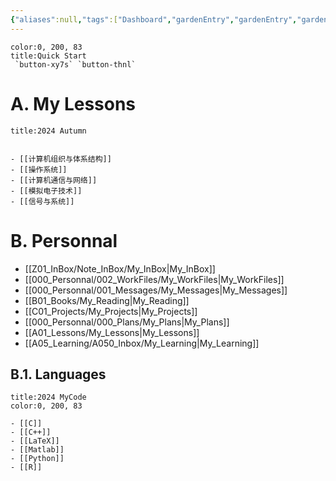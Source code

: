 ```yaml
---
{"aliases":null,"tags":["Dashboard","gardenEntry","gardenEntry","gardenEntry","gardenEntry"],"number headings":"auto, first-level 1, max 6, A.1.","Created-Date":"2023-07-28 10:39:34","Modified-Date":"2024-03-27 11:23:06","dg-publish":true,"dg-home":true,"permalink":"/Z00_DashBoard/HOME/","dgPassFrontmatter":true}
---
```





```ad-danger
color:0, 200, 83
title:Quick Start 
 `button-xy7s` `button-thnl`
```
# A. My Lessons

```ad-abstract
title:2024 Autumn


- [[计算机组织与体系结构]]
- [[操作系统]]
- [[计算机通信与网络]]
- [[模拟电子技术]]
- [[信号与系统]]

```


# B. Personnal
- [[Z01_InBox/Note_InBox/My_InBox\|My_InBox]]
- [[000_Personnal/002_WorkFiles/My_WorkFiles\|My_WorkFiles]]
- [[000_Personnal/001_Messages/My_Messages\|My_Messages]]
- [[B01_Books/My_Reading\|My_Reading]]
- [[C01_Projects/My_Projects\|My_Projects]]
- [[000_Personnal/000_Plans/My_Plans\|My_Plans]]
- [[A01_Lessons/My_Lessons\|My_Lessons]]
- [[A05_Learning/A050_Inbox/My_Learning\|My_Learning]]

## B.1. Languages

```ad-info
title:2024 MyCode
color:0, 200, 83

- [[C]]
- [[C++]]
- [[LaTeX]]
- [[Matlab]]
- [[Python]]
- [[R]]

```


